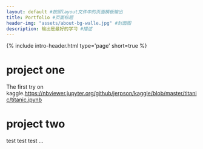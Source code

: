 ```yaml
---
layout: default #按照layout文件中的页面模板输出
title: Portfolio #页面标题
header-img: "assets/about-bg-walle.jpg" #封面图
description: 输出是最好的学习 #描述
---
```


<!-- Page Header -->
{% include intro-header.html type='page' short=true %}

<!--插入上面的代码是因为default.html文件中没有定义，于是加载include文件夹中的header.html格式-->

# project one

The first try on kaggle.<https://nbviewer.jupyter.org/github/jerpson/kaggle/blob/master/titanic/titanic.ipynb>

# project two

test test test ...